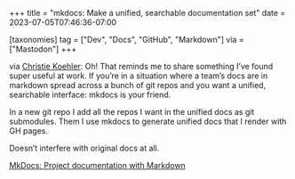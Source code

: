 +++
title = "mkdocs: Make a unified, searchable documentation set"
date = 2023-07-05T07:46:36-07:00

[taxonomies]
tag = ["Dev", "Docs", "GitHub", "Markdown"]
via = ["Mastodon"]
+++

via [Christie Koehler](https://toot.cat/@christi3k/110656979167526071): Oh! That reminds me to share something I’ve found super useful at work. If you’re in a situation where a team’s docs are in markdown spread across a bunch of git repos and you want a unified, searchable interface: mkdocs is your friend.

<!-- more -->

In a new git repo I add all the repos I want in the unified docs as git submodules. Them I use mkdocs to generate unified docs that I render with GH pages.

Doesn’t interfere with original docs at all.

[MkDocs: Project documentation with Markdown](https://www.mkdocs.org/)
